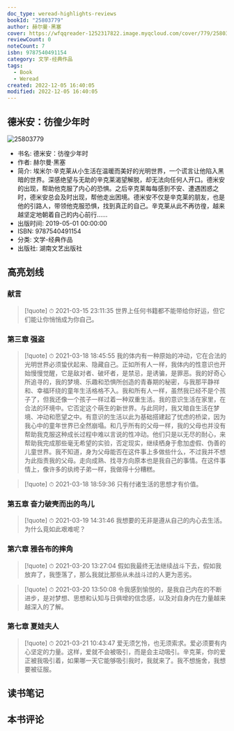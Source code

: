 ```yaml
---
doc_type: weread-highlights-reviews
bookId: "25803779"
author: 赫尔曼·黑塞
cover: https://wfqqreader-1252317822.image.myqcloud.com/cover/779/25803779/t7_25803779.jpg
reviewCount: 0
noteCount: 7
isbn: 9787540491154
category: 文学-经典作品
tags:
  - Book
  - Weread
created: 2022-12-05 16:40:05
modified: 2022-12-05 16:40:05
---
```


## 德米安：彷徨少年时

![25803779](https://wfqqreader-1252317822.image.myqcloud.com/cover/779/25803779/t7_25803779.jpg)
- 书名: 德米安：彷徨少年时
- 作者: 赫尔曼·黑塞
- 简介: 埃米尔·辛克莱从小生活在温暖而美好的光明世界，一个谎言让他陷入黑暗的世界。深感绝望与无助的辛克莱渴望解脱，却无法向任何人开口。德米安的出现，帮助他克服了内心的恐惧。之后辛克莱每每感到不安、遭遇困惑之时，德米安总会及时出现，帮他走出困境。德米安不仅是辛克莱的朋友，也是他的引路人，带领他克服恐惧，找到真正的自己。辛克莱从此不再彷徨，越来越坚定地朝着自己的内心前行……
- 出版时间: 2019-05-01 00:00:00
- ISBN: 9787540491154
- 分类: 文学-经典作品
- 出版社: 湖南文艺出版社

## 高亮划线

### 献言


> [!quote] ⏱ 2021-03-15 23:11:35
> 世界上任何书籍都不能带给你好运，但它们能让你悄悄成为你自己。
 


### 第三章 强盗


> [!quote] ⏱ 2021-03-18 18:45:55
> 我的体内有一种原始的冲动，它在合法的光明世界必须蛰伏起来、隐藏自己。正如所有人一样，我体内的性意识也开始慢慢觉醒，它是敌对者、破坏者，是禁忌，是诱骗，是罪恶。我的好奇心所追寻的，我的梦境、乐趣和恐惧所创造的青春期的秘密，与我那平静祥和、幸福环绕的童年生活格格不入。我和所有人一样，虽然我已经不是个孩子了，但我还像一个孩子一样过着一种双重生活。我的意识生活在家里，在合法的环境中。它否定这个萌生的新世界。与此同时，我又暗自生活在梦境、冲动和愿望之中。有意识的生活以此为基础搭建起了忧虑的桥梁，因为我心中的童年世界已全然崩塌。和几乎所有的父母一样，我的父母也并没有帮助我克服这种成长过程中难以言说的性冲动。他们只是以无尽的耐心，来帮助我完成那些毫无希望的实验，否定现实，继续栖身于愈加虚假、伪善的儿童世界。我不知道，身为父母能否在这件事上多做些什么，不过我并不想为此指责我的父母。走向成熟、找寻方向原本也是我自己的事情。在这件事情上，像许多的纨绔子弟一样，我做得十分糟糕。
 


> [!quote] ⏱ 2021-03-18 18:59:36
> 只有付诸生活的思想才有价值。
 


### 第五章 奋力破壳而出的鸟儿


> [!quote] ⏱ 2021-03-19 14:31:46
> 我想要的无非是遵从自己的内心去生活。为什么竟如此艰难呢？
 


### 第六章 雅各布的摔角


> [!quote] ⏱ 2021-03-20 13:27:04
> 假如我最终无法继续战斗下去，假如我放弃了，我堕落了，那么我就比那些从未战斗过的人更为恶劣。
 


> [!quote] ⏱ 2021-03-20 13:50:08
> 令我感到愉悦的，是我自己内在的不断进步，是对梦想、思想和认知与日俱增的信念感，以及对自身内在力量越来越深入的了解。
 


### 第七章 夏娃夫人


> [!quote] ⏱ 2021-03-21 10:43:47
> 爱无须乞怜，也无须索求。爱必须要有内心坚定的力量。这样，爱就不会被吸引，而是会主动吸引。辛克莱，你的爱正被我吸引着，如果哪一天它能够吸引我时，我就来了。我不想施舍，我想要被征服。
 



## 读书笔记


## 本书评论

